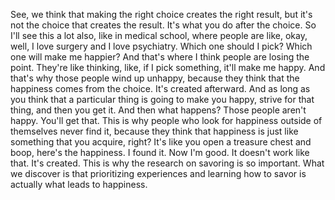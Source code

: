  See, we think that making the right choice creates the right result, but it's not the choice that creates the result. It's what you do after the choice. So I'll see this a lot also, like in medical school, where people are like, okay, well, I love surgery and I love psychiatry. Which one should I pick? Which one will make me happier? And that's where I think people are losing the point. They're like thinking, like, if I pick something, it'll make me happy. And that's why those people wind up unhappy, because they think that the happiness comes from the choice. It's created afterward. And as long as you think that a particular thing is going to make you happy, strive for that thing, and then you get it. And then what happens? Those people aren't happy. You'll get that. This is why people who look for happiness outside of themselves never find it, because they think that happiness is just like something that you acquire, right? It's like you open a treasure chest and boop, here's the happiness. I found it. Now I'm good. It doesn't work like that. It's created. This is why the research on savoring is so important. What we discover is that prioritizing experiences and learning how to savor is actually what leads to happiness.